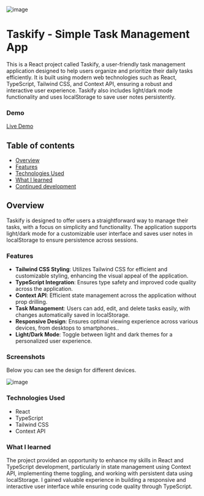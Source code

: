 ![image](https://github.com/user-attachments/assets/a250ab1d-196e-499b-a83b-036f948da733)


# Taskify - Simple Task Management App
This is a React project called Taskify, a user-friendly task management application designed to help users organize and prioritize their daily tasks efficiently. It is built using modern web technologies such as React, TypeScript, Tailwind CSS, and Context API, ensuring a robust and interactive user experience. Taskify also includes light/dark mode functionality and uses localStorage to save user notes persistently.

### Demo
[Live Demo](https://app.netlify.com/sites/taskapp16/deploys) 

## Table of contents

- [Overview](#overview)
- [Features](#features)
- [Technologies Used](#technologies-used)
- [What I learned](#what-i-learned)
- [Continued development](#continued-development)

## Overview

Taskify is designed to offer users a straightforward way to manage their tasks, with a focus on simplicity and functionality. The application supports light/dark mode for a customizable user interface and saves user notes in localStorage to ensure persistence across sessions.

 ### Features

- **Tailwind CSS Styling**:  Utilizes Tailwind CSS for efficient and customizable styling, enhancing the visual appeal of the application.
- **TypeScript Integration**:  Ensures type safety and improved code quality across the application.
- **Context API**: Efficient state management across the application without prop drilling.
- **Task Management**: Users can add, edit, and delete tasks easily, with changes automatically saved in localStorage.
- **Responsive Design**: Ensures optimal viewing experience across various devices, from desktops to smartphones..
- **Light/Dark Mode**: Toggle between light and dark themes for a personalized user experience.

 ### Screenshots

Below you can see the design for different devices.

![image](https://github.com/user-attachments/assets/fa3aa93a-22a5-42fb-93bc-502e21ba9efa)

### Technologies Used

- React
- TypeScript
- Tailwind CSS
- Context API

### What I learned

The project provided an opportunity to enhance my skills in React and TypeScript development, particularly in state management using Context API, implementing theme toggling, and working with persistent data using localStorage. I gained valuable experience in building a responsive and interactive user interface while ensuring code quality through TypeScript.

